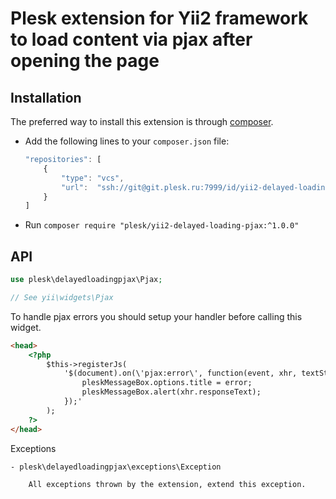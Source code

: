 Plesk extension for Yii2 framework to load content via pjax after opening the page
============================

Installation
------------

The preferred way to install this extension is through [composer](http://getcomposer.org/download/).

- Add the following lines to your `composer.json` file:

    ```js
    "repositories": [
        {
            "type": "vcs",
            "url":  "ssh://git@git.plesk.ru:7999/id/yii2-delayed-loading-pjax.git"
        }
    ]
    ```

- Run `composer require "plesk/yii2-delayed-loading-pjax:^1.0.0"`

API
------------

```php
use plesk\delayedloadingpjax\Pjax;

// See yii\widgets\Pjax
```

To handle pjax errors you should setup your handler before calling this widget.
```html
<head>
    <?php
        $this->registerJs(
            '$(document).on(\'pjax:error\', function(event, xhr, textStatus, error, options) {
                pleskMessageBox.options.title = error;
                pleskMessageBox.alert(xhr.responseText);
            });'
        );
    ?>
</head>

```

Exceptions

    - plesk\delayedloadingpjax\exceptions\Exception

        All exceptions thrown by the extension, extend this exception.